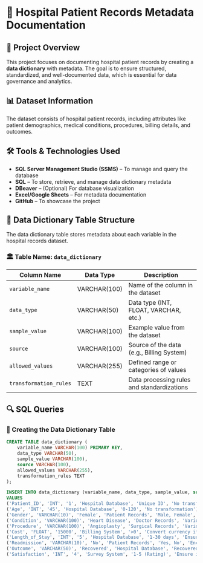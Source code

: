 # 📌 Hospital Patient Records Metadata Documentation

## 📖 Project Overview  
This project focuses on documenting hospital patient records by creating a **data dictionary** with metadata. The goal is to ensure structured, standardized, and well-documented data, which is essential for data governance and analytics.

## 📊 Dataset Information  
The dataset consists of hospital patient records, including attributes like patient demographics, medical conditions, procedures, billing details, and outcomes.

## 🛠 Tools & Technologies Used  
- **SQL Server Management Studio (SSMS)** – To manage and query the database  
- **SQL** – To store, retrieve, and manage data dictionary metadata  
- **DBeaver** – (Optional) For database visualization  
- **Excel/Google Sheets** – For metadata documentation  
- **GitHub** – To showcase the project  

## 📂 Data Dictionary Table Structure  
The data dictionary table stores metadata about each variable in the hospital records dataset.

### 🏛 Table Name: `data_dictionary`  
| Column Name        | Data Type   | Description                                     |
|--------------------|------------|-------------------------------------------------|
| `variable_name`    | VARCHAR(100) | Name of the column in the dataset              |
| `data_type`        | VARCHAR(50)  | Data type (INT, FLOAT, VARCHAR, etc.)          |
| `sample_value`     | VARCHAR(100) | Example value from the dataset                 |
| `source`          | VARCHAR(100) | Source of the data (e.g., Billing System)      |
| `allowed_values`   | VARCHAR(255) | Defined range or categories of values          |
| `transformation_rules` | TEXT  | Data processing rules and standardizations     |

## 🔍 SQL Queries  

### 🎯 Creating the Data Dictionary Table  
```sql
CREATE TABLE data_dictionary (
    variable_name VARCHAR(100) PRIMARY KEY,
    data_type VARCHAR(50),
    sample_value VARCHAR(100),
    source VARCHAR(100),
    allowed_values VARCHAR(255),
    transformation_rules TEXT
);

```
```sql
INSERT INTO data_dictionary (variable_name, data_type, sample_value, source, allowed_values, transformation_rules) 
VALUES 
('Patient_ID', 'INT', '1', 'Hospital Database', 'Unique ID', 'No transformation'),
('Age', 'INT', '45', 'Hospital Database', '0-120', 'No transformation'),
('Gender', 'VARCHAR(10)', 'Female', 'Patient Records', 'Male, Female', 'Standardized categories'),
('Condition', 'VARCHAR(100)', 'Heart Disease', 'Doctor Records', 'Various conditions', 'No transformation'),
('Procedure', 'VARCHAR(100)', 'Angioplasty', 'Surgical Records', 'Various procedures', 'No transformation'),
('Cost', 'FLOAT', '15000', 'Billing System', '>0', 'Convert currency if needed'),
('Length_of_Stay', 'INT', '5', 'Hospital Database', '1-30 days', 'Ensure within 1-30 days'),
('Readmission', 'VARCHAR(10)', 'No', 'Patient Records', 'Yes, No', 'Encode Yes=1, No=0'),
('Outcome', 'VARCHAR(50)', 'Recovered', 'Hospital Database', 'Recovered, Not Recovered', 'Ensure consistency'),
('Satisfaction', 'INT', '4', 'Survey System', '1-5 (Rating)', 'Ensure integer rating');
```
